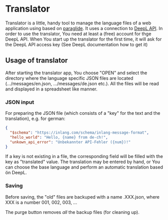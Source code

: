 # Translator

Translator is a little, handy tool to manage the language files of a web application
using based on [paraglide](https://inlang.com/m/gerre34r/library-inlang-paraglideJs).
It uses a connection to [DeepL API](https://www.deepl.com/de/products/api). In order to use the
translator, You need at least a (free) account for thge DeepL API. When You start up the translator
for the first time, it will ask for the DeepL API access key (See DeepL documentation how to get it)

## Usage of translator

After starting the translator app, You choose "OPEN" and select the directory where the
language specific JSON files are located (.../messages/en.json, .../messages/de.json etc.).
All the files will be read and displayed in a spreadsheet like manner.

### JSON input
For preparing the JSON file (which consists of a "key" for the text and the translation), e.g.
for german:
```json
{
  "$schema": "https://inlang.com/schema/inlang-message-format",
  "hello_world": "Hello, {name} from de-ch!",
  "unkown_api_error": "Unbekannter API-Fehler ({num})!"
}
```
If a key is not existing in a file, the corresponding field will be filled with
the key as "translated" value. The translation may be entered by hand, or
You can choose the base language and perform an automatic translation based
ön DeepL.

### Saving
Before saving, the "old" files are backuped with a name <lang>.XXX.json, where
XXX is a number 001, 002, 003, ...

The purge button removes *all* the backup files (for cleaning up).
